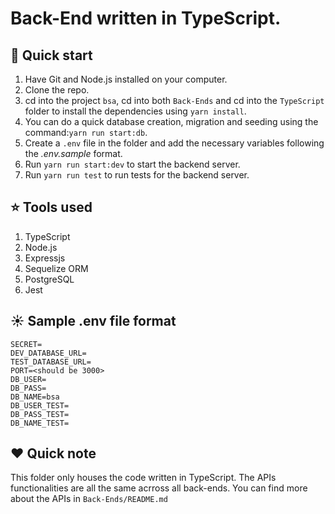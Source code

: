 # Back-End written in TypeScript.

## :rocket: Quick start

1.  Have Git and Node.js installed on your computer.
2.  Clone the repo.
3.  cd into the project `bsa`, cd into both `Back-Ends` and cd into the `TypeScript` folder to install
    the dependencies using `yarn install`.
4.  You can do a quick database creation, migration and seeding using the command:`yarn run start:db`.
5.  Create a `.env` file in the folder and add the necessary variables following the _.env.sample_ format.
6.  Run `yarn run start:dev` to start the backend server.
7.  Run `yarn run test` to run tests for the backend server.

## :star: Tools used

1. TypeScript
2. Node.js
3. Expressjs
4. Sequelize ORM
5. PostgreSQL
6. Jest

## :sunny: Sample .env file format

```
SECRET=
DEV_DATABASE_URL=
TEST_DATABASE_URL=
PORT=<should be 3000>
DB_USER=
DB_PASS=
DB_NAME=bsa
DB_USER_TEST=
DB_PASS_TEST=
DB_NAME_TEST=
```

## :heart: Quick note

This folder only houses the code written in TypeScript. The APIs functionalities are all the same acrross all back-ends.
You can find more about the APIs in `Back-Ends/README.md`
